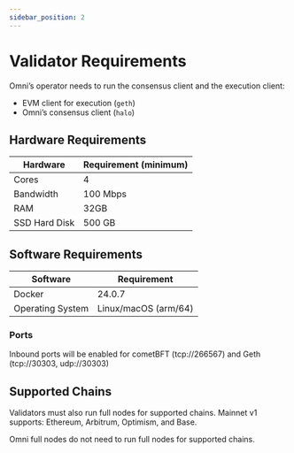 ```yaml
---
sidebar_position: 2
---
```


# Validator Requirements

Omniʼs operator needs to run the consensus client and the execution client:

- EVM client for execution (`geth`)
- Omniʼs consensus client (`halo`)

## Hardware Requirements

| Hardware | Requirement (minimum) |
| --- | --- |
| Cores | 4 |
| Bandwidth | 100 Mbps |
| RAM | 32GB |
| SSD Hard Disk | 500 GB |

## Software Requirements

| Software | Requirement |
| --- | --- |
| Docker | 24.0.7 |
| Operating System | Linux/macOS (arm/64) |

### Ports

Inbound ports will be enabled for cometBFT (tcp://266567) and Geth (tcp://30303, udp://30303)

## Supported Chains

Validators must also run full nodes for supported chains. Mainnet v1 supports: Ethereum, Arbitrum, Optimism, and Base.

Omni full nodes do not need to run full nodes for supported chains.
